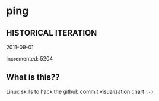 # ping

## HISTORICAL ITERATION
2011-09-01

Incremented: 5204

## What is this?? 
Linux skills to hack the github commit visualization chart `;-)`

